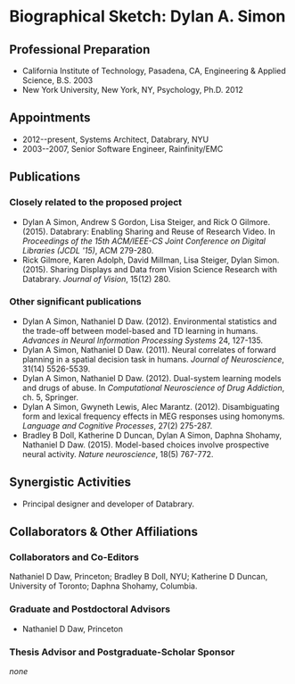 # Biographical Sketch: Dylan A. Simon

## Professional Preparation

- California Institute of Technology, Pasadena, CA, Engineering & Applied Science, B.S. 2003
- New York University, New York, NY, Psychology, Ph.D. 2012

## Appointments

- 2012--present, Systems Architect, Databrary, NYU
- 2003--2007, Senior Software Engineer, Rainfinity/EMC

## Publications

### Closely related to the proposed project

- Dylan A Simon, Andrew S Gordon, Lisa Steiger, and Rick O Gilmore. (2015). Databrary: Enabling Sharing and Reuse of Research Video. In *Proceedings of the 15th ACM/IEEE-CS Joint Conference on Digital Libraries (JCDL '15)*, ACM 279-280.
- Rick Gilmore, Karen Adolph, David Millman, Lisa Steiger, Dylan Simon. (2015). Sharing Displays and Data from Vision Science Research with Databrary. *Journal of Vision*, 15(12) 280.

### Other significant publications

- Dylan A Simon, Nathaniel D Daw. (2012). Environmental statistics and the trade-off between model-based and TD learning in humans. *Advances in Neural Information Processing Systems* 24, 127-135.
- Dylan A Simon, Nathaniel D Daw. (2011). Neural correlates of forward planning in a spatial decision task in humans. *Journal of Neuroscience*, 31(14) 5526-5539.
- Dylan A Simon, Nathaniel D Daw. (2012). Dual-system learning models and drugs of abuse. In *Computational Neuroscience of Drug Addiction*, ch. 5, Springer.
- Dylan A Simon, Gwyneth Lewis, Alec Marantz. (2012). Disambiguating form and lexical frequency effects in MEG responses using homonyms. *Language and Cognitive Processes*, 27(2) 275-287.
- Bradley B Doll, Katherine D Duncan, Dylan A Simon, Daphna Shohamy, Nathaniel D Daw. (2015). Model-based choices involve prospective neural activity. *Nature neuroscience*, 18(5) 767-772.

## Synergistic Activities

- Principal designer and developer of Databrary.

## Collaborators & Other Affiliations

### Collaborators and Co-Editors

Nathaniel D Daw, Princeton; Bradley B Doll, NYU; Katherine D Duncan, University of Toronto; Daphna Shohamy, Columbia.

### Graduate and Postdoctoral Advisors

- Nathaniel D Daw, Princeton

### Thesis Advisor and Postgraduate-Scholar Sponsor

*none*
